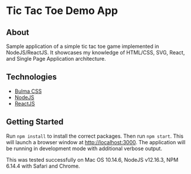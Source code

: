 # Tic Tac Toe Demo App

## About

Sample application of a simple tic tac toe game implemented in NodeJS/ReactJS. It showcases my knowledge of HTML/CSS, SVG, React, and Single Page Application architecture.

## Technologies

* [Bulma CSS](https://bulma.io)
* [NodeJS](https://nodejs.org/en/)
* [ReactJS](https://reactjs.org)

## Getting Started

Run `npm install` to install the correct packages. Then run `npm start`. This will launch a browser window at [http://localhost:3000](http://localhost:3000). The application will be running in development mode with additional verbose output.

This was tested successfully on Mac OS 10.14.6, NodeJS v12.16.3, NPM 6.14.4 with Safari and Chrome.